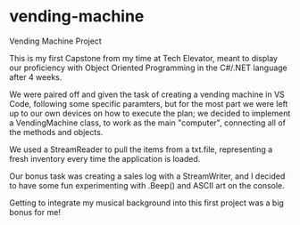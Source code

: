 # vending-machine
Vending Machine Project

This is my first Capstone from my time at Tech Elevator, meant to display our proficiency with Object Oriented Programming in the C#/.NET language after 4 weeks.

We were paired off and given the task of creating a vending machine in VS Code, following some specific paramters, but for the most part we were left up to our own devices on how to execute the plan; we decided to implement a VendingMachine class, to work as the main "computer", connecting all of the methods and objects.

We used a StreamReader to pull the items from a txt.file, representing a fresh inventory every time the application is loaded.

Our bonus task was creating a sales log with a StreamWriter, and I decided to have some fun experimenting with .Beep() and ASCII art on the console. 

Getting to integrate my musical background into this first project was a big bonus for me!
